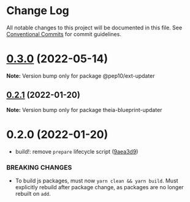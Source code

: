 # Change Log

All notable changes to this project will be documented in this file.
See [Conventional Commits](https://conventionalcommits.org) for commit guidelines.

# [0.3.0](https://github.com/eclipse-theia/theia-blueprint/compare/v0.2.1...v0.3.0) (2022-05-14)

**Note:** Version bump only for package @pep10/ext-updater





## [0.2.1](https://github.com/eclipse-theia/theia-blueprint/compare/v0.2.0...v0.2.1) (2022-01-20)

**Note:** Version bump only for package theia-blueprint-updater





# 0.2.0 (2022-01-20)


* build!: remove `prepare` lifecycle script ([9aea3d9](https://github.com/eclipse-theia/theia-blueprint/commit/9aea3d90ddb5154c78e56cfc6e11e977a7fd18f3))


### BREAKING CHANGES

* To build js packages, must now `yarn clean && yarn build`.
Must explicitly rebuild after package change, as packages are no longer rebuilt on `add`.
